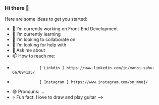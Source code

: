 ### Hi there 👋

Here are some ideas to get you started:

- 🔭 I’m currently working on Front-End Development
- 🌱 I’m currently learning 
- 👯 I’m looking to collaborate on 
- 🤔 I’m looking for help with 
- 💬 Ask me about 
- 📫 How to reach me:
-                 [ Linkdin ] https://www.linkedin.com/in/manoj-sahu-6a70941a5/
-                 [ Instagram ] https://www.instagram.com/sn_mnoj/
- 😄 Pronouns: ...
- ⚡ Fun fact: I love to draw and play guitar
-->
